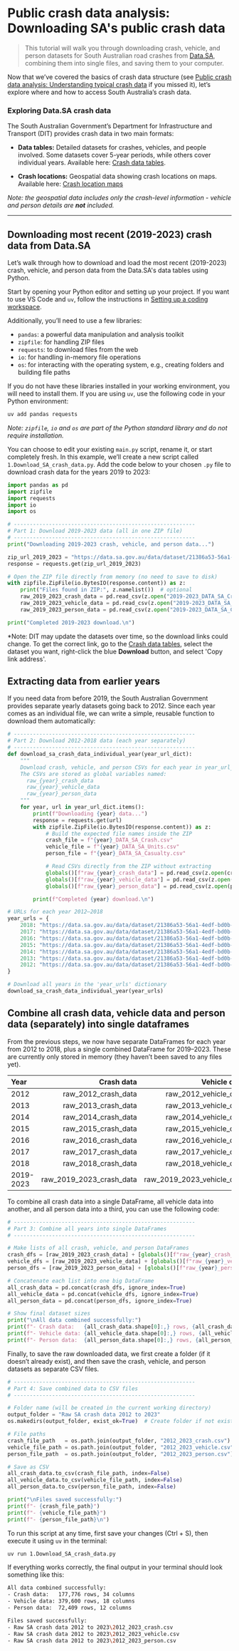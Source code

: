 # Public crash data analysis: Downloading SA's public crash data

> This tutorial will walk you through downloading crash, vehicle, and person datasets for South Australian road crashes from [Data.SA](http://data.sa.gov.au), combining them into single files, and saving them to your computer.

Now that we’ve covered the basics of crash data structure (see [Public crash data analysis: Understanding typical crash data](https://centre-for-automotive-safety-research.github.io/2025/06/10/public-crash-data-1-understanding-crash-data.html) if you missed it), let’s explore where and how to access South Australia’s crash data.

### Exploring Data.SA crash data

The South Australian Government’s Department for Infrastructure and Transport (DIT) provides crash data in two main formats:

- **Data tables:** Detailed datasets for crashes, vehicles, and people involved. Some datasets cover 5-year periods, while others cover individual years. 
  Available here: [Crash data tables](https://data.sa.gov.au/data/dataset/road-crash-data).
  
- **Crash locations:** Geospatial data showing crash locations on maps.  
  Available here: [Crash location maps](https://data.sa.gov.au/data/dataset/road-crashes-in-sa)  

*Note: the geospatial data includes only the crash-level information - vehicle and person details are **not** included.*

---

## Downloading most recent (2019-2023) crash data from Data.SA

Let’s walk through how to download and load the most recent (2019-2023) crash, vehicle, and person data from the Data.SA's data tables using Python. 

Start by opening your Python editor and setting up your project. If you want to use VS Code and `uv`, follow the instructions in [Setting up a coding workspace](https://centre-for-automotive-safety-research.github.io/2025/06/09/setting-up-VS-Code.html).

Additionally, you’ll need to use a few libraries:

- `pandas`: a powerful data manipulation and analysis toolkit  
- `zipfile`: for handling ZIP files  
- `requests`: to download files from the web  
- `io`: for handling in-memory file operations
- `os`: for interacting with the operating system, e.g., creating folders and building file paths

If you do not have these libraries installed in your working environment, you will need to install them. If you are using `uv`, use the following code in your Python environment:

```bash
uv add pandas requests
```
*Note: `zipfile`, `io` and `os` are part of the Python standard library and do not require installation.*

You can choose to edit your existing `main.py` script, rename it, or start completely fresh. In this example, we’ll create a new script called `1.Download_SA_crash_data.py`. Add the code below to your chosen `.py` file to download crash data for the years 2019 to 2023:

```python
import pandas as pd 
import zipfile
import requests
import io
import os

# ---------------------------------------------------------
# Part 1: Download 2019-2023 data (all in one ZIP file)
# ---------------------------------------------------------
print("Downloading 2019-2023 crash, vehicle, and person data...")

zip_url_2019_2023 = "https://data.sa.gov.au/data/dataset/21386a53-56a1-4edf-bd0b-61ed15f10acf/resource/78d24425-6c14-426e-8895-d414c2a12521/download/2019-2023_data_sa_as_at_20240913.zip"
response = requests.get(zip_url_2019_2023)

# Open the ZIP file directly from memory (no need to save to disk)
with zipfile.ZipFile(io.BytesIO(response.content)) as z:
    print("Files found in ZIP:", z.namelist())  # optional
    raw_2019_2023_crash_data = pd.read_csv(z.open("2019-2023_DATA_SA_Crash.csv"), low_memory=False)
    raw_2019_2023_vehicle_data = pd.read_csv(z.open("2019-2023_DATA_SA_Units.csv"), low_memory=False)
    raw_2019_2023_person_data = pd.read_csv(z.open("2019-2023_DATA_SA_Casualty.csv"), low_memory=False)

print("Completed 2019-2023 download.\n")
```
*Note: DIT may update the datasets over time, so the download links could change. To get the correct link, go to the [Crash data tables](https://data.sa.gov.au/data/dataset/road-crash-data), select the dataset you want, right-click the blue **Download** button, and select 'Copy link address'.

## Extracting data from earlier years
If you need data from before 2019, the South Australian Government provides separate yearly datasets going back to 2012. Since each year comes as an individual file, we can write a simple, reusable function to download them automatically:

```python
# ---------------------------------------------------------
# Part 2: Download 2012-2018 data (each year separately)
# ---------------------------------------------------------
def download_sa_crash_data_individual_year(year_url_dict):
    """
    Download crash, vehicle, and person CSVs for each year in year_url_dict.
    The CSVs are stored as global variables named:
      raw_{year}_crash_data
      raw_{year}_vehicle_data
      raw_{year}_person_data
    """
    for year, url in year_url_dict.items():
        print(f"Downloading {year} data...")
        response = requests.get(url)
        with zipfile.ZipFile(io.BytesIO(response.content)) as z:
            # Build the expected file names inside the ZIP
            crash_file = f"{year}_DATA_SA_Crash.csv"
            vehicle_file = f"{year}_DATA_SA_Units.csv"
            person_file = f"{year}_DATA_SA_Casualty.csv"

            # Read CSVs directly from the ZIP without extracting
            globals()[f"raw_{year}_crash_data"] = pd.read_csv(z.open(crash_file), low_memory=False)
            globals()[f"raw_{year}_vehicle_data"] = pd.read_csv(z.open(vehicle_file), low_memory=False)
            globals()[f"raw_{year}_person_data"] = pd.read_csv(z.open(person_file), low_memory=False)

        print(f"Completed {year} download.\n")

# URLs for each year 2012–2018
year_urls = {
    2018: "https://data.sa.gov.au/data/dataset/21386a53-56a1-4edf-bd0b-61ed15f10acf/resource/45ceb7e8-59bd-4492-b107-8379752ea597/download/2018_data_sa.zip",
    2017: "https://data.sa.gov.au/data/dataset/21386a53-56a1-4edf-bd0b-61ed15f10acf/resource/8c4689ce-d3cb-413c-a467-674e00fb9115/download/2017_data_sa.zip",
    2016: "https://data.sa.gov.au/data/dataset/21386a53-56a1-4edf-bd0b-61ed15f10acf/resource/ade3f316-3720-4c8f-b0a2-181556ec3cf6/download/2016_data_sa.zip",
    2015: "https://data.sa.gov.au/data/dataset/21386a53-56a1-4edf-bd0b-61ed15f10acf/resource/01e6515b-5428-4850-9814-b2a11a177040/download/2015_data_sa.zip",
    2014: "https://data.sa.gov.au/data/dataset/21386a53-56a1-4edf-bd0b-61ed15f10acf/resource/ea84f40e-8554-4f8d-bbb4-4f6b5c0ef728/download/2014_data_sa.zip", 
    2013: "https://data.sa.gov.au/data/dataset/21386a53-56a1-4edf-bd0b-61ed15f10acf/resource/4b2b5c27-98c9-42bd-9352-3e35c4e3fc22/download/2013_data_sa.zip",
    2012: "https://data.sa.gov.au/data/dataset/21386a53-56a1-4edf-bd0b-61ed15f10acf/resource/922cd06b-76e4-40bf-a534-ce2f2daae904/download/2012_data_sa.zip"
}

# Download all years in the 'year_urls' dictionary
download_sa_crash_data_individual_year(year_urls)
```

## Combine all crash data, vehicle data and person data (separately) into single dataframes
From the previous steps, we now have separate DataFrames for each year from 2012 to 2018, plus a single combined DataFrame for 2019–2023. These are currently only stored in memory (they haven’t been saved to any files yet). 

| Year       | Crash data               | Vehicle data               | Person data               | 
|:-----------|------------------------: |------------------------:   |-------------------------: |
| 2012       | raw_2012_crash_data      | raw_2012_vehicle_data      | raw_2012_person_data      | 
| 2013       | raw_2013_crash_data      | raw_2013_vehicle_data      | raw_2013_person_data      | 
| 2014       | raw_2014_crash_data      | raw_2014_vehicle_data      | raw_2014_person_data      | 
| 2015       | raw_2015_crash_data      | raw_2015_vehicle_data      | raw_2015_person_data      | 
| 2016       | raw_2016_crash_data      | raw_2016_vehicle_data      | raw_2016_person_data      | 
| 2017       | raw_2017_crash_data      | raw_2017_vehicle_data      | raw_2017_person_data      | 
| 2018       | raw_2018_crash_data      | raw_2018_vehicle_data      | raw_2018_person_data      | 
| 2019-2023  | raw_2019_2023_crash_data | raw_2019_2023_vehicle_data | raw_2019_2023_person_data | 

To combine all crash data into a single DataFrame, all vehicle data into another, and all person data into a third, you can use the following code:

```python
# ---------------------------------------------------------
# Part 3: Combine all years into single DataFrames
# ---------------------------------------------------------

# Make lists of all crash, vehicle, and person DataFrames
crash_dfs = [raw_2019_2023_crash_data] + [globals()[f"raw_{year}_crash_data"] for year in year_urls]
vehicle_dfs = [raw_2019_2023_vehicle_data] + [globals()[f"raw_{year}_vehicle_data"] for year in year_urls]
person_dfs = [raw_2019_2023_person_data] + [globals()[f"raw_{year}_person_data"] for year in year_urls]

# Concatenate each list into one big DataFrame
all_crash_data = pd.concat(crash_dfs, ignore_index=True)
all_vehicle_data = pd.concat(vehicle_dfs, ignore_index=True)
all_person_data = pd.concat(person_dfs, ignore_index=True)

# Show final dataset sizes
print("\nAll data combined successfully:")
print(f"- Crash data:   {all_crash_data.shape[0]:,} rows, {all_crash_data.shape[1]} columns")
print(f"- Vehicle data: {all_vehicle_data.shape[0]:,} rows, {all_vehicle_data.shape[1]} columns")
print(f"- Person data:  {all_person_data.shape[0]:,} rows, {all_person_data.shape[1]} columns")
```

Finally, to save the raw downloaded data, we first create a folder (if it doesn’t already exist), and then save the crash, vehicle, and person datasets as separate CSV files.

```python
# ---------------------------------------------------------
# Part 4: Save combined data to CSV files
# ---------------------------------------------------------

# Folder name (will be created in the current working directory)
output_folder = "Raw SA crash data 2012 to 2023"
os.makedirs(output_folder, exist_ok=True)  # Create folder if not exists

# File paths
crash_file_path   = os.path.join(output_folder, "2012_2023_crash.csv")
vehicle_file_path = os.path.join(output_folder, "2012_2023_vehicle.csv")
person_file_path  = os.path.join(output_folder, "2012_2023_person.csv")

# Save as CSV
all_crash_data.to_csv(crash_file_path, index=False)
all_vehicle_data.to_csv(vehicle_file_path, index=False)
all_person_data.to_csv(person_file_path, index=False)

print("\nFiles saved successfully:")
print(f"- {crash_file_path}")
print(f"- {vehicle_file_path}")
print(f"- {person_file_path}\n")
```

To run this script at any time, first save your changes (Ctrl + S), then execute it using `uv` in the terminal:

```bash
uv run 1.Download_SA_crash_data.py
```

If everything works correctly, the final output in your terminal should look something like this:

```bash
All data combined successfully:
- Crash data:   177,776 rows, 34 columns
- Vehicle data: 379,600 rows, 18 columns
- Person data:  72,409 rows, 12 columns

Files saved successfully:
- Raw SA crash data 2012 to 2023\2012_2023_crash.csv
- Raw SA crash data 2012 to 2023\2012_2023_vehicle.csv
- Raw SA crash data 2012 to 2023\2012_2023_person.csv
```
